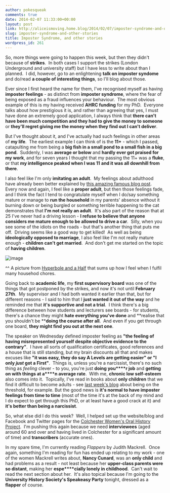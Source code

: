 ```yaml
---
author: pokesqueak
comments: true
date: 2014-02-07 11:33:00+00:00
layout: post
link: http://aliceismoving.home.blog/2014/02/07/imposter-syndrome-and-other-stories/
slug: imposter-syndrome-and-other-stories
title: Imposter Syndrome, and other stories
wordpress_id: 261
---
```


So, more things were going to happen this week, but then they didn't because of **strikes**.  In both cases I support the strikes (London Underground and university staff) but I have less to write about than I planned.  I did, however, go to an enlightening **talk on imposter syndome** and do/read **a couple of interesting things**, so I'll blog about those.




Ever since I first heard the name for them, I've recognised myself as having **imposter feelings** - as distinct from **imposter syndrome**, where the fear of being exposed as a fraud influences your behaviour.  The most obvious example of this is my having received **AHRC funding** for my PhD.  Everyone talks about how prestigious it is, and rather than agreeing that yes, I must have done an extremely good application, I always think that **there can't have been much competition and they had to give the money to someone** or **they'll regret giving me the money when they find out I can't deliver**.




But I've thought about it, and I've actually had such feelings in other areas of **my life**.  The earliest example I can think of is the **11+** - which I passed, catapulting me from being a **big fish in ****a small pond** to a** small fish in a big pond**.  Suddenly, I was **average or below** and **hardly ever got praised for my work**, and for seven years I thought that my passing the 11+ was a **fluke**, or that **my intelligence peaked when I was 11** **and it was all downhill from there**.




I also feel like I'm only **imitating an adult**.  My feelings about adulthood have already been better explained by [this amazing famous blog post](http://hyperboleandahalf.blogspot.co.uk/2010/06/this-is-why-ill-never-be-adult.html).  Every now and again, I feel like a **proper adult**, but then those feelings fade, and I think the fact I tend to congratulate myself when I do/say something mature or manage to **run the household** in my parents' absence without it burning down or being burgled or something terrible happening to the cat demonstrates that **I'm not really an adult**.  It's also part of the reason that at 25 I've never had a driving lesson - **I refuse to believe that anyone considers me mature enough to be allowed to drive a car**.  Silly, when you see some of the idiots on the roads - but that's another thing that puts me off.  Driving seems like a good way to get killed!  As well as being **ideologically opposed to marriage**, I also feel like I'm not really mature enough - **children can't get married**.  And don't get me started on the topic of **having children**.




![image](https://66.media.tumblr.com/850e5b44e26601a2171f49614d085127/tumblr_inline_n0mhpkwxHM1s70b7a.png)




^^ A picture from [Hyperbole and a Half](http://www.hyperboleandahalf.com) that sums up how I feel when I fulfil many househod chores.




Going back to **academic life**, my **first supervisory board** was one of the things that got postponed by the strikes, and now it's not until **February 27th**.  My supervisor and I had both wanted it earlier than that, but for different reasons - I said to him that I **just wanted it out of the way** and he reminded me that **it's supportive and not a trial**.  I think there's a big difference between how students and lecturers see boards - for students, there's a chance they might **hate everything you've done** and **realise that you shouldn't be ****doing the course after all**.  And even if you get through one board, **they might find you out at the next one**.




The speaker on Wednesday defined imposter feeling as **"the feeling of having misrepresented yourself despite objective evidence to the contrary"**.  I have all sorts of qualification certificates, good references and a house that is still standing, but my brain discounts all that and makes excuses like **"it was easy, they do say A Levels are getting easier" **or **"I only _just_ got a**** First"**.  Things is, unless you're a narcissist, there's no such thing as _feeling_ clever - to you, you're just **doing you****r job** and **getting on with things at a****n average rate**.  With me, **chronic low self-esteem** also comes into it.  Topically, I've read in books about **only children** that we find it difficult to become adults - see [last week's blog](http://t.co/3eQ7DcRV0n) about being on the threshold, for example. But the good news is **it's normal to have imposter feelings from time to time** (most of the time it's at the back of my mind and I do expect to get through this PhD, or at least have a good crack at it) and **it's better than being a narcissist**.




So, what else did I do this week?  Well, I helped set up the website/blog and Facebook and Twitter pages for the [Colchester Women's Oral History Project](http://colchesterwomen.wordpress.com).  I'm pushing this again because we need **interviewees** (aged around 60 and over and having lived in Colchester for a significant amount of time) and **transcribers** (accurate ones).




In my spare time, I'm currently reading _Flappers_ by Judith Mackrell.  Once again, something I'm reading for fun has ended up relating to my work - one of the women Mackrell writes about, **Nancy Cunard**, was an **only child** and had problems as a result - not least because her **upper-class parents were so distant**, making her **espe****cially lonely in childhood**.  Can't wait to read the next section about her.  It's also topical because I'm going to the **University History Society's Speakeasy Party** tonight, dressed as a **flapper** of course.
